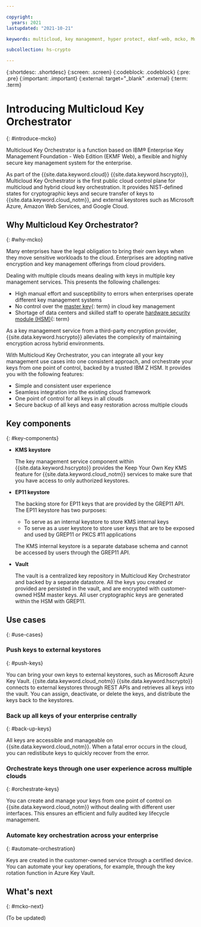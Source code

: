 ```yaml
---

copyright:
  years: 2021
lastupdated: "2021-10-21"

keywords: multicloud, key management, hyper protect, ekmf-web, mcko, Multicloud Key Orchestrator

subcollection: hs-crypto

---
```



{:shortdesc: .shortdesc}
{:screen: .screen}
{:codeblock: .codeblock}
{:pre: .pre}
{:important: .important}
{:external: target="_blank" .external}
{:term: .term}


# Introducing Multicloud Key Orchestrator
{: #introduce-mcko}

Multicloud Key Orchestrator is a function based on IBM&reg; Enterprise Key Management Foundation - Web Edition (EKMF Web), a flexible and highly secure key management system for the enterprise.

As part of the {{site.data.keyword.cloud}} {{site.data.keyword.hscrypto}}, Multicloud Key Orchestrator is the first public cloud control plane for multicloud and hybrid cloud key orchestration. It provides NIST-defined states for cryptographic keys and secure transfer of keys to {{site.data.keyword.cloud_notm}}, and external keystores such as Microsoft Azure, Amazon Web Services, and Google Cloud.



## Why Multicloud Key Orchestrator?
{: #why-mcko}

Many enterprises have the legal obligation to bring their own keys when they move sensitive workloads to the cloud. Enterprises are adopting native encryption and key management offerings from cloud providers.

Dealing with multiple clouds means dealing with keys in multiple key management services. This presents the following challenges:
- High manual effort and susceptibility to errors when enterprises operate different key management systems
- No control over the [master key](#x2908413){: term} in cloud key management
- Shortage of data centers and skilled staff to operate [hardware security module (HSM)](#x6704988){: term}


As a key management service from a third-party encryption provider, {{site.data.keyword.hscrypto}} alleviates the complexity of maintaining encryption across hybrid environments. 

With Multicloud Key Orchestrator, you can integrate all your key management use cases into one consistent approach, and orchestrate your keys from one point of control, backed by a trusted IBM Z HSM. It provides you with the following features:
- Simple and consistent user experience
- Seamless integration into the existing cloud framework
- One point of control for all keys in all clouds 
- Secure backup of all keys and easy restoration across multiple clouds


## Key components
{: #key-components}


- **KMS keystore**

    The key management service component within {{site.data.keyword.hscrypto}} provides the Keep Your Own Key KMS feature for {{site.data.keyword.cloud_notm}} services to make sure that you have access to only authorized keystores.

- **EP11 keystore**

    The backing store for EP11 keys that are provided by the GREP11 API. The EP11 keystore has two purposes:
    - To serve as an internal keystore to store KMS internal keys
    - To serve as a user keystore to store user keys that are to be exposed and used by GREP11 or PKCS #11 applications

    The KMS internal keystore is a separate database schema and cannot be accessed by users through the GREP11 API.


- **Vault**

    The vault is a centralized key repository in Multicloud Key Orchestrator and backed by a separate datastore. All the keys you created or provided are persisted in the vault, and are encrypted with customer-owned HSM master keys. All user cryptographic keys are generated within the HSM with GREP11.



## Use cases
{: #use-cases}


### Push keys to external keystores
{: #push-keys}

You can bring your own keys to external keystores, such as Microsoft Azure Key Vault. {{site.data.keyword.cloud_notm}} {{site.data.keyword.hscrypto}} connects to external keystores through REST APIs and retrieves all keys into the vault. You can assign, deactivate, or delete the keys, and distribute the keys back to the keystores. 


### Back up all keys of your enterprise centrally
{: #back-up-keys}

All keys are accessible and manageable on {{site.data.keyword.cloud_notm}}. When a fatal error occurs in the cloud, you can redistibute keys to quickly recover from the error.


### Orchestrate keys through one user experience across multiple clouds
{: #orchestrate-keys}

You can create and manage your keys from one point of control on {{site.data.keyword.cloud_notm}} without dealing with different user interfaces. This ensures an efficient and fully audited key lifecycle management.


### Automate key orchestration across your enterprise
{: #automate-orchestration}

Keys are created in the customer-owned service through a certified device. You can automate your key operations, for example, through the key rotation function in Azure Key Vault.



## What's next
{: #mcko-next}



(To be updated)





